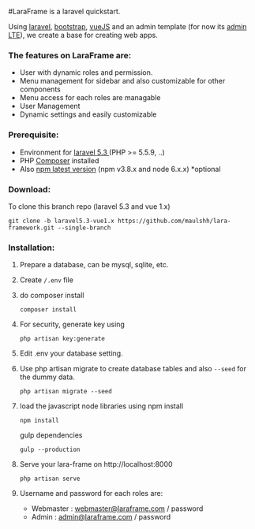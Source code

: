 #LaraFrame is a laravel quickstart.

Using <a href="https://laravel.com">laravel</a>, <a href="https://getbootstrap.com">bootstrap</a>, <a href="https://vuejs.org">vueJS</a> and an admin template (for now its <a href="https://almsaeedstudio.com">admin LTE</a>), we create a base for creating web apps.

### The features on LaraFrame are:
+ User with dynamic roles and permission.
+ Menu management for sidebar and also customizable for other components
+ Menu access for each roles are managable
+ User Management
+ Dynamic settings and easily customizable

### Prerequisite:
+ Environment for <a href="https://laravel.com/docs/5.3/#server-requirements">laravel 5.3 </a> (PHP >= 5.5.9, ..)
+ PHP <a href="https://getcomposer.org">Composer</a> installed
+ Also <a href="https://nodejs.org/en/download">npm latest version</a> (npm v3.8.x and node 6.x.x) *optional

### Download:

To clone this branch repo (laravel 5.3 and vue 1.x)
```
git clone -b laravel5.3-vue1.x https://github.com/maulshh/lara-framework.git --single-branch
```

### Installation:

1. Prepare a database, can be mysql, sqlite, etc.

2. Create `/.env` file

3. do composer install
   ```
   composer install
   ```

4. For security, generate key using
   ```
   php artisan key:generate
   ```

5. Edit .env your database setting.

6. Use php artisan migrate to create database tables and also `--seed` for the dummy data.
   ```
   php artisan migrate --seed
   ```

7. load the javascript node libraries using npm install
   ```
   npm install
   ```
   gulp dependencies
      ```
      gulp --production
      ```

8. Serve your lara-frame on http://localhost:8000
   ```
   php artisan serve
   ```

9. Username and password for each roles are:
   + Webmaster : webmaster@laraframe.com / password
   + Admin : admin@laraframe.com / password
